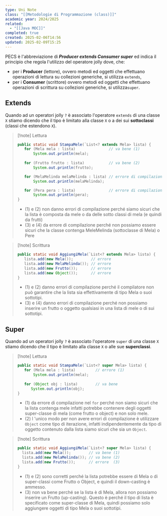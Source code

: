 ```yaml
---
type: Uni Note
class: "[[Metodologie di Programmazione (class)]]"
academic year: 2024/2025
related:
  - "[[Java MOC]]"
completed: true
created: 2025-02-06T14:56
updated: 2025-02-09T15:25
---
```

PECS è l'abbreviazione di ***Producer extends Consumer super*** ed indica il principio che regola l'utilizzo del operatore jolly dove, che:
- per i **Producer** (lettore), ovvero metodi ed oggetti che effettuano operazioni di lettura su collezioni generiche, si utilizza `extends`,
- per i **Consumer** (scrittore) ovvero metodi ed oggetti che effettuano operazioni di scrittura su collezioni generiche, si utilizza`super`.  

## Extends

Quando ad un operatori jolly `?` è associato l'operatore `extends` di una classe `X` stiamo dicendo che il tipo è limitato alla classe `X` o a dei sui **sottoclassi** (classi che estendono `X`).

>[!note] Lettura
>
>```java
>public static void StampaMele(`List<? extends Mela> lista) {  
>    for (Mela mela : lista)               // va bene (1)  
>        System.out.println(mela);  
>  
>    for (Frutto frutto : lista)           // va bene (2)  
>        System.out.println(frutto);  
>
>    for (MelaMelinda melaMelinda : lista) // errore di compilazione (3)  
>        System.out.println(melaMelinda);  
>
>    for (Pera pera : lista)               // errore di compilazione (4)  
>        System.out.println(pera);     
>}
>```
>
>- (1) e (2) non danno errori di compilazione perché siamo sicuri che la lista è composta da mele o da delle sotto classi di mela (e quindi da frutti)
>- (3) e (4) da errore di compilazione perché non possiamo essere sicuri che la classe contenga MeleMelinda (sottoclasse di Mela) o Pere

>[!note] Scrittura
>
>```java
>public static void AggiungiMela(`List<? extends Mela> lista) {
>    lista.add(new Mela());        // errore 
>    lista.add(new MelaMelinda()); // errore
>    lista.add(new Frutto());      // errore  
>    lista.add(new Object());      // errore
>}
>```
>
>- (1) e (2) danno errori di compilazione perché il compilatore non può garantire che la lista sia effettivamente di tipo Mela o suoi sottotipi.
>- (3) e (4) danno errori di compilazione perché non possiamo inserire un frutto o oggetto qualsiasi in una lista di mele o di sui sottotipi.

## Super

Quando ad un operatori jolly `?` è associato l'operatore `super` di una classe `X` stiamo dicendo che il tipo è limitato alla classe `X` o alle sue **superclassi**.

>[!note] Lettura
>
>```java
>public static void StampaMele(`List<? super Mela> lista) {  
>    for (Mela mela : lista)         // errore (1)
>        System.out.println(mela);
>        
>    for (Object obj : lista)        // va bene
>		System.out.println(obj);
>}
>```
>
>- (1) da errore di compilazione nel `for` perché non siamo sicuri che la lista contenga mele infatti potrebbe contenere degli oggetti super-classe di mela (come frutto o object) e non solo mele.
>- (2) l 'unico modo per non avere errori di compilazione è utilizzare `Object` come tipo di iterazione, infatti indipendentemente da tipo di oggetto contenuto dalla lista siamo sicuri che sia un `Object`.

>[!note] Scrittura
>
>```java
>public static void AggiungiMela(`List<? super Mela> lista) {  
>	lista.add(new Mela());        // va bene (1)
>	lista.add(new MelaMelinda()); // va bene (2)
>	lista.add(new Frutto());      // errore  (3)
>}
>```
>
>- (1) e (2) sono corretti perché la lista potrebbe essere di Mela o di super-classi come Frutto o Object, e quindi il down-casting è ammesso.
>- (3) non va bene perché se la lista è di Mela, allora non possiamo inserire un Frutto (up-casting). Questo è perché il tipo di lista è specificato come super-classe di Mela, quindi possiamo solo aggiungere oggetti di tipo Mela o suoi sottotipi.